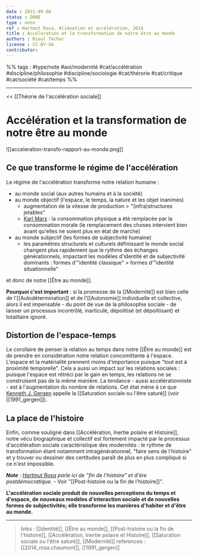 ```yaml
---
date : 2021-09-08
status : DONE
type : note
ref : Hartmut Rosa, Aliénation et accélération, 2014
title : Accélération et la transformation de notre être au monde
authors : Rieul Techer
license : CC-BY-SA
contributor:
---
```


%% tags : #type/note #aoi/modernité #cat/accélération #discipline/philosophie #discipline/sociologie  #cat/thérorie #cat/critique #cat/société #cat/temps %% 

---

<< [[Théorie de l'accélération sociale]]

Accélération et la transformation de notre être au monde
===
![[acceleration-transfo-rapport-au-monde.png]]

## Ce que transforme le régime de l'accélération
Le régime de l'accélération transforme notre relation humaine :

- au monde social (aux autres humains et à la société)
- au monde objectif (l'espace, le temps, la nature et les objet inanimés)
	- augmentation de la vitesse de production > "(infra)structures jetables"
	- [Karl Marx](https://fr.wikipedia.org/wiki/Karl_Marx) : la consommation physique a été remplacée par la consommation morale (le remplacement des choses intervient bien avant qu'elles ne soient plus en état de marche)
- au monde subjectif (les formes de subjectivité humaine)
	- les paramètres structurels et culturels définissant le monde social changent plus rapidement que le rythme des échanges générationnels, impactant les modèles d'identité et de subjectivité dominants : formes d'"identité classique" > formes d'"identité situationnelle"

et donc de notre [[Être au monde]].

**Pourquoi c'est important** : si la promesse de la [[Modernité]] est bien celle de l'[[Autodétermination]] et de l'[[Autonomie]] individuelle et collective, alors il est impensable - du point de vue de la philosophie sociale - de laisser un processus incontrôlé, inarticulé, dépolitisé (et dépolitisant) et totalitaire ignoré.

## Distortion de l'espace-temps
Le corollaire de penser la relation au temps dans notre [[Être au monde]] est de prendre en considération notre relation concomittante à l'espace. L'espace et la matérialité prennent moins d'importance puisque "tout est à proximité temporelle". Cela a aussi un impact sur les relations sociales : puisque l'espace est rétréci par le gain en temps, les relations ne se construisent pas de la même manière. La tendance - aussi accélérationniste - est à l'augmentation du nombre de relations. Cet état mène à ce que [Kenneth J. Gergen](https://fr.wikipedia.org/wiki/Kenneth_J._Gergen) appelle la [[Saturation sociale ou l'être saturé]] (voir [[1991_gergen]]).

## La place de l'histoire
Enfin, comme souligné dans [[Accélération, Inertie polaire et Histoire]], notre vécu biographique et collectif est fortement impacté par le processus d'accélération sociale caractéristique des modernités : le rythme de transformation étant notamment intragénérationnel, "faire sens de l'histoire" et y trouver ou dessiner des certitudes paraît de plus en plus compliqué si ce n'est impossible. 

***Note** : [Hartmut Rosa](https://fr.wikipedia.org/wiki/Hartmut_Rosa) parle ici de "fin de l'histoire" et d'ère postdémocratique.*  - Voir "[[Post-histoire ou la fin de l'histoire]]".

**L'accélération sociale produit de nouvelles perceptions du temps et d'espace, de nouveaux modèles d'interaction sociale et de nouvelles formes de subjectivités; elle transforme les manières d'habiter et d'être au monde.**

---
> links : [[Identité]], [[Être au monde]], [[Post-histoire ou la fin de l'histoire]], [[Accélération, Inertie polaire et Histoire]], [[Saturation sociale ou l'être saturé]], [[Modernité]]
> references :  [[2014_rosa.chaumont]], [[1991_gergen]]